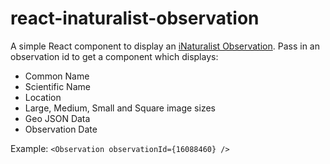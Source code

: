 # react-inaturalist-observation

A simple React component to display an [iNaturalist Observation](https://www.inaturalist.org). Pass in an observation id to get a component which displays:

* Common Name
* Scientific Name
* Location
* Large, Medium, Small and Square image sizes
* Geo JSON Data
* Observation Date

Example:
`<Observation observationId={16088460} />`
